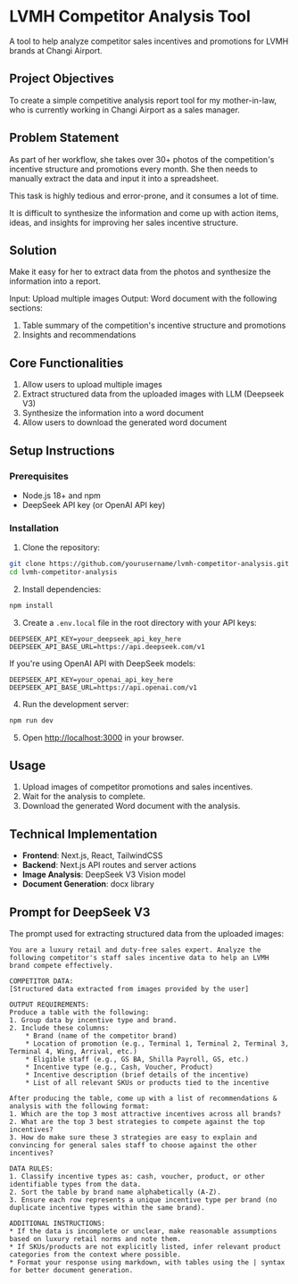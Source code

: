 # LVMH Competitor Analysis Tool

A tool to help analyze competitor sales incentives and promotions for LVMH brands at Changi Airport.

## Project Objectives

To create a simple competitive analysis report tool for my mother-in-law, who is currently working in Changi Airport as a sales manager. 

## Problem Statement
As part of her workflow, she takes over 30+ photos of the competition's incentive structure and promotions every month. She then needs to manually extract the data and input it into a spreadsheet.

This task is highly tedious and error-prone, and it consumes a lot of time.

It is difficult to synthesize the information and come up with action items, ideas, and insights for improving her sales incentive structure.

## Solution

Make it easy for her to extract data from the photos and synthesize the information into a report.

Input: Upload multiple images
Output: Word document with the following sections:
1. Table summary of the competition's incentive structure and promotions
2. Insights and recommendations

## Core Functionalities
1. Allow users to upload multiple images
2. Extract structured data from the uploaded images with LLM (Deepseek V3)
3. Synthesize the information into a word document
4. Allow users to download the generated word document

## Setup Instructions

### Prerequisites
- Node.js 18+ and npm
- DeepSeek API key (or OpenAI API key)

### Installation

1. Clone the repository:
```bash
git clone https://github.com/yourusername/lvmh-competitor-analysis.git
cd lvmh-competitor-analysis
```

2. Install dependencies:
```bash
npm install
```

3. Create a `.env.local` file in the root directory with your API keys:
```
DEEPSEEK_API_KEY=your_deepseek_api_key_here
DEEPSEEK_API_BASE_URL=https://api.deepseek.com/v1
```

If you're using OpenAI API with DeepSeek models:
```
DEEPSEEK_API_KEY=your_openai_api_key_here
DEEPSEEK_API_BASE_URL=https://api.openai.com/v1
```

4. Run the development server:
```bash
npm run dev
```

5. Open [http://localhost:3000](http://localhost:3000) in your browser.

## Usage

1. Upload images of competitor promotions and sales incentives.
2. Wait for the analysis to complete.
3. Download the generated Word document with the analysis.

## Technical Implementation

- **Frontend**: Next.js, React, TailwindCSS
- **Backend**: Next.js API routes and server actions
- **Image Analysis**: DeepSeek V3 Vision model
- **Document Generation**: docx library

## Prompt for DeepSeek V3

The prompt used for extracting structured data from the uploaded images:

```
You are a luxury retail and duty-free sales expert. Analyze the following competitor's staff sales incentive data to help an LVMH brand compete effectively. 

COMPETITOR DATA:
[Structured data extracted from images provided by the user]

OUTPUT REQUIREMENTS:
Produce a table with the following:
1. Group data by incentive type and brand.
2. Include these columns:
    * Brand (name of the competitor brand)
    * Location of promotion (e.g., Terminal 1, Terminal 2, Terminal 3, Terminal 4, Wing, Arrival, etc.)
    * Eligible staff (e.g., GS BA, Shilla Payroll, GS, etc.)
    * Incentive type (e.g., Cash, Voucher, Product)
    * Incentive description (brief details of the incentive)
    * List of all relevant SKUs or products tied to the incentive

After producing the table, come up with a list of recommendations & analysis with the following format:
1. Which are the top 3 most attractive incentives across all brands?
2. What are the top 3 best strategies to compete against the top incentives?
3. How do make sure these 3 strategies are easy to explain and convincing for general sales staff to choose against the other incentives?

DATA RULES:
1. Classify incentive types as: cash, voucher, product, or other identifiable types from the data.
2. Sort the table by brand name alphabetically (A-Z).
3. Ensure each row represents a unique incentive type per brand (no duplicate incentive types within the same brand).

ADDITIONAL INSTRUCTIONS:
* If the data is incomplete or unclear, make reasonable assumptions based on luxury retail norms and note them.
* If SKUs/products are not explicitly listed, infer relevant product categories from the context where possible.
* Format your response using markdown, with tables using the | syntax for better document generation.